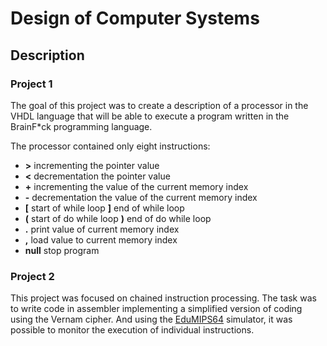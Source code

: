 # Design of Computer Systems

## Description

### Project 1

The goal of this project was to create a description of a processor in the VHDL language that will be able to execute a program 
written in the BrainF*ck programming language. 

The processor contained only eight instructions:
* __\>__ incrementing the pointer value 
* __\<__ decrementation the pointer value
* __\+__ incrementing the value of the current memory index
* __\-__ decrementation the value of the current memory index
* __[__ start of while loop
  __]__ end of while loop
* __(__ start of do while loop
  __)__ end of do while loop
* __.__ print value of current memory index
* __,__ load value to current memory index
* __null__ stop program


### Project 2

This project was focused on chained instruction processing. The task was to write code in assembler implementing a simplified version of coding using the Vernam cipher.
And using the [EduMIPS64](https://edumips.org) simulator, it was possible to monitor the execution of individual instructions.
